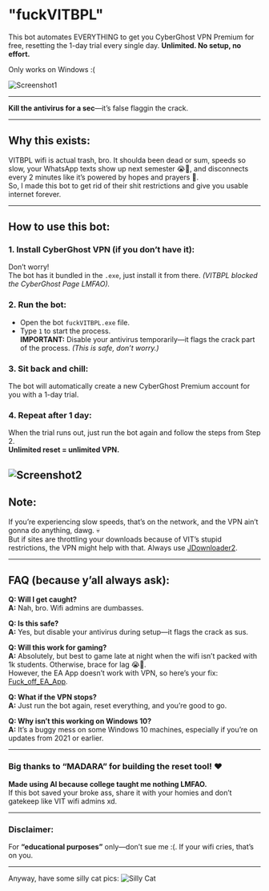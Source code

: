 # "fuckVITBPL"

This bot automates EVERYTHING to get you CyberGhost VPN Premium for free, resetting the 1-day trial every single day. **Unlimited. No setup, no effort.**  

Only works on Windows :(

![Screenshot1](https://github.com/sillyLazyCat/fuckVITBPL/blob/main/Screenshot1.png?raw=true)

---
**Kill the antivirus for a sec**—it’s false flaggin the crack.

---
## Why this exists:
VITBPL wifi is actual trash, bro. It shoulda been dead or sum, speeds so slow, your WhatsApp texts show up next semester 😭🙏, and disconnects every 2 minutes like it’s powered by hopes and prayers 💯.  
So, I made this bot to get rid of their shit restrictions and give you usable internet forever.

---

## How to use this bot:
### 1. Install CyberGhost VPN (if you don’t have it):
Don’t worry!  
The bot has it bundled in the `.exe`, just install it from there. *(VITBPL blocked the CyberGhost Page LMFAO).*

### 2. Run the bot:
- Open the bot `fuckVITBPL.exe` file.
- Type `1` to start the process.  
  **IMPORTANT:** Disable your antivirus temporarily—it flags the crack part of the process. *(This is safe, don’t worry.)*

### 3. Sit back and chill:
The bot will automatically create a new CyberGhost Premium account for you with a 1-day trial.

### 4. Repeat after 1 day:
When the trial runs out, just run the bot again and follow the steps from Step 2.  
**Unlimited reset = unlimited VPN.**

![Screenshot2](https://github.com/sillyLazyCat/fuckVITBPL/blob/main/Screenshot2.png?raw=true)
---

## Note:
If you’re experiencing slow speeds, that’s on the network, and the VPN ain’t gonna do anything, dawg. 💀  
But if sites are throttling your downloads because of VIT’s stupid restrictions, the VPN might help with that. Always use [JDownloader2](https://jdownloader.org/jdownloader2).

---

## FAQ (because y’all always ask):
**Q: Will I get caught?**  
**A:** Nah, bro. Wifi admins are dumbasses.

**Q: Is this safe?**  
**A:** Yes, but disable your antivirus during setup—it flags the crack as sus.

**Q: Will this work for gaming?**  
**A:** Absolutely, but best to game late at night when the wifi isn’t packed with 1k students. Otherwise, brace for lag 😭🙏.  
However, the EA App doesn’t work with VPN, so here’s your fix: [Fuck_off_EA_App](https://github.com/p0358/Fuck_off_EA_App).

**Q: What if the VPN stops?**  
**A:** Just run the bot again, reset everything, and you’re good to go.

**Q: Why isn’t this working on Windows 10?**  
**A:** It’s a buggy mess on some Windows 10 machines, especially if you’re on updates from 2021 or earlier.

---

### Big thanks to “MADARA” for building the reset tool! ❤️  
**Made using AI because college taught me nothing LMFAO.**  
If this bot saved your broke ass, share it with your homies and don’t gatekeep like VIT wifi admins xd.  

---

### Disclaimer:
For **“educational purposes”** only—don’t sue me :(. If your wifi cries, that’s on you.

---

Anyway, have some silly cat pics:
![Silly Cat](https://github.com/sillyLazyCat/fuckVITBPL/blob/main/sillycats.png?raw=true)
